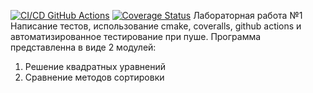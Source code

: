 [![CI/CD GitHub Actions](https://github.com/osence/testing1/actions/workflows/test-action.yml/badge.svg)](https://github.com/osence/testing1/actions/workflows/test-action.yml)
[![Coverage Status](https://coveralls.io/repos/github/osence/testing1/badge.svg?branch=master)](https://coveralls.io/github/osence/testing1?branch=master)
Лабораторная работа №1
Написание тестов, использование cmake, coveralls, github actions и автоматизированное тестирование при пуше.
Программа представленна в виде 2 модулей:
1) Решение квадратных уравнений
2) Сравнение методов сортировки 
